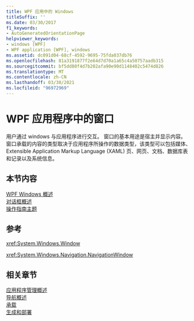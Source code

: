 ```yaml
---
title: WPF 应用中的 Windows
titleSuffix: ''
ms.date: 03/30/2017
f1_keywords:
- AutoGeneratedOrientationPage
helpviewer_keywords:
- windows [WPF]
- WPF application [WPF], windows
ms.assetid: dc091d04-68cf-4592-9695-75fda037db76
ms.openlocfilehash: 81a3191877f2e64d7d70a1a65c4a50757aadb315
ms.sourcegitcommit: bf5dd80f4d7b202afa90e90d1148402c5474d826
ms.translationtype: MT
ms.contentlocale: zh-CN
ms.lasthandoff: 03/30/2021
ms.locfileid: "96972969"
---
```

# <a name="windows-in-wpf-applications"></a>WPF 应用程序中的窗口
用户通过 windows 与应用程序进行交互。 窗口的基本用途是宿主并显示内容。 窗口承载的内容的类型取决于应用程序所操作的数据类型，该类型可以包括媒体、Extensible Application Markup Language (XAML) 页、网页、文档、数据库表和记录以及系统信息。  
  
## <a name="in-this-section"></a>本节内容  
 [WPF Windows 概述](wpf-windows-overview.md)  
 [对话框概述](dialog-boxes-overview.md)  
 [操作指南主题](window-management-how-to-topics.md)  
  
## <a name="reference"></a>参考  
 <xref:System.Windows.Window>  
  
 <xref:System.Windows.Navigation.NavigationWindow>  
  
## <a name="related-sections"></a>相关章节  
 [应用程序管理概述](application-management-overview.md)  
  [导航概述](navigation-overview.md)  
  [承载](hosting-wpf-applications.md)  
  [生成和部署](building-and-deploying-wpf-applications.md)
